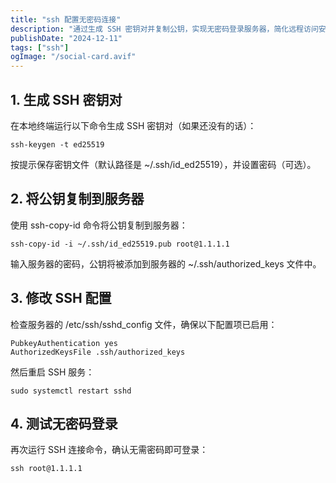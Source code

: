 ```yaml
---
title: "ssh 配置无密码连接"
description: "通过生成 SSH 密钥对并复制公钥，实现无密码登录服务器，简化远程访问安全性。"
publishDate: "2024-12-11"
tags: ["ssh"]
ogImage: "/social-card.avif"
---
```


<!-- more -->

## 1. 生成 SSH 密钥对

在本地终端运行以下命令生成 SSH 密钥对（如果还没有的话）：
```
ssh-keygen -t ed25519
```
按提示保存密钥文件（默认路径是 ~/.ssh/id_ed25519），并设置密码（可选）。

## 2. 将公钥复制到服务器

使用 ssh-copy-id 命令将公钥复制到服务器：

```
ssh-copy-id -i ~/.ssh/id_ed25519.pub root@1.1.1.1
```
输入服务器的密码，公钥将被添加到服务器的 ~/.ssh/authorized_keys 文件中。

## 3. 修改 SSH 配置

检查服务器的 /etc/ssh/sshd_config 文件，确保以下配置项已启用：

```
PubkeyAuthentication yes
AuthorizedKeysFile .ssh/authorized_keys
```
然后重启 SSH 服务：

```
sudo systemctl restart sshd
```

## 4. 测试无密码登录

再次运行 SSH 连接命令，确认无需密码即可登录：

```
ssh root@1.1.1.1
```
